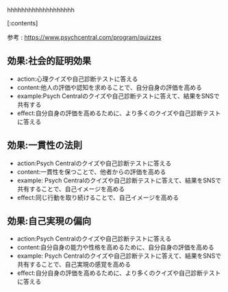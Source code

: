 

hhhhhhhhhhhhhhhhhhh
    
[:contents]

参考 : https://www.psychcentral.com/program/quizzes

## 効果:社会的証明効果
- action:心理クイズや自己診断テストに答える
- content:他人の評価や認知を求めることで、自分自身の評価を高める
- example:Psych Centralのクイズや自己診断テストに答えて、結果をSNSで共有する
- effect:自分自身の評価を高めるために、より多くのクイズや自己診断テストに答える

## 効果:一貫性の法則
- action:Psych Centralのクイズや自己診断テストに答える
- content:一貫性を保つことで、他者からの評価を高める
- example: Psych Centralのクイズや自己診断テストに答えて、結果をSNSで共有することで、自己イメージを高める
- effect:同じ行動を取り続けることで、自己イメージを高める

## 効果:自己実現の偏向
- action:Psych Centralのクイズや自己診断テストに答える
- content:自分自身の能力や性格を高めるために、自分自身の評価を高める
- example: Psych Centralのクイズや自己診断テストに答えて、結果をSNSで共有することで、自己実現の感覚を高める
- effect:自分自身の評価を高めるために、より多くのクイズや自己診断テストに答える

    